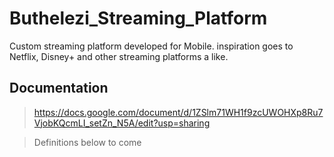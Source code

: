 # Buthelezi_Streaming_Platform
Custom streaming platform developed for Mobile. inspiration goes to Netflix, Disney+ and other streaming platforms a like. 

## Documentation
> https://docs.google.com/document/d/1ZSlm71WH1f9zcUWOHXp8Ru7VjobKQcmLI_setZn_N5A/edit?usp=sharing

> Definitions below to come
